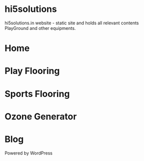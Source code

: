 # hi5solutions
hi5solutions.in website - static site and holds all relevant contents
PlayGround and other equipments.

# Home

# Play Flooring

# Sports Flooring

# Ozone Generator

# Blog 
Powered by WordPress
